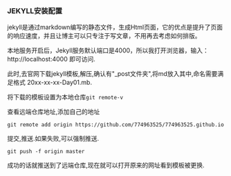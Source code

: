 ### JEKYLL安装配置

jekyll是通过markdown编写的静态文件，生成Html页面，它的优点是提升了页面的响应速度，并且让博主可以只专注于写文章，不用再去考虑如何排版。

本地服务开启后，Jekyll服务默认端口是4000，所以我打开浏览器，输入：http://localhost:4000 即可访问.

此时,去官网下载jekyll模板,解压,确认有"_post文件夹",将md放入其中,命名需要满足格式 20xx-xx-xx-Day01.mb.

将下载的模板设置为本地仓库`git remote-v`

 查看远端仓库地址,添加自己的地址

```
git remote add origin https://github.com/774963525/774963525.github.io
```
提交,推送.如果失败,可以强制推送.
```
git push -f origin master
```
成功的话就推送到了远端仓库,现在就可以打开原来的网址看到模板被更换. 



